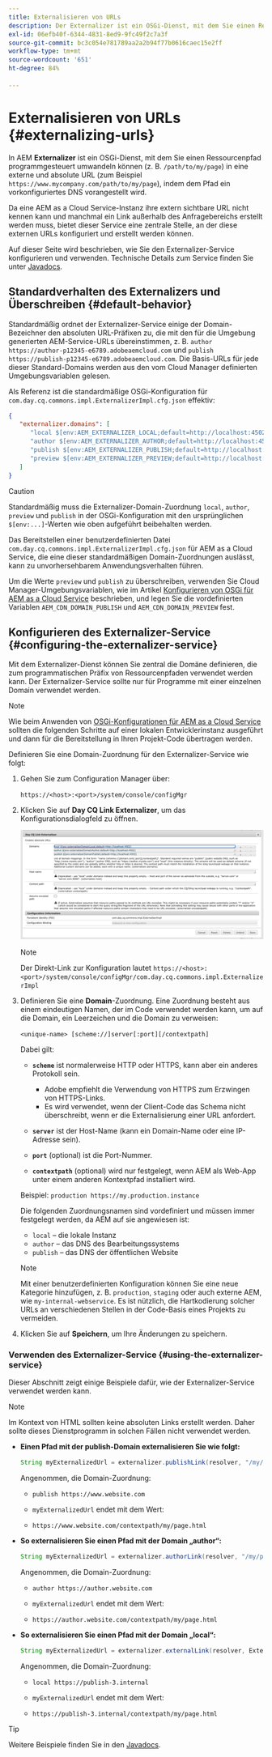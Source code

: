 ```yaml
---
title: Externalisieren von URLs
description: Der Externalizer ist ein OSGi-Dienst, mit dem Sie einen Ressourcenpfad programmgesteuert in eine externe und absolute URL umwandeln können.
exl-id: 06efb40f-6344-4831-8ed9-9fc49f2c7a3f
source-git-commit: bc3c054e781789aa2a2b94f77b0616caec15e2ff
workflow-type: tm+mt
source-wordcount: '651'
ht-degree: 84%

---
```


# Externalisieren von URLs {#externalizing-urls}

In AEM **Externalizer** ist ein OSGi-Dienst, mit dem Sie einen Ressourcenpfad programmgesteuert umwandeln können (z. B. `/path/to/my/page`) in eine externe und absolute URL (zum Beispiel `https://www.mycompany.com/path/to/my/page`), indem dem Pfad ein vorkonfiguriertes DNS vorangestellt wird.

Da eine AEM as a Cloud Service-Instanz ihre extern sichtbare URL nicht kennen kann und manchmal ein Link außerhalb des Anfragebereichs erstellt werden muss, bietet dieser Service eine zentrale Stelle, an der diese externen URLs konfiguriert und erstellt werden können.

Auf dieser Seite wird beschrieben, wie Sie den Externalizer-Service konfigurieren und verwenden. Technische Details zum Service finden Sie unter [Javadocs](https://www.adobe.io/experience-manager/reference-materials/cloud-service/javadoc/com/day/cq/commons/Externalizer.html).

## Standardverhalten des Externalizers und Überschreiben {#default-behavior}

Standardmäßig ordnet der Externalizer-Service einige der Domain-Bezeichner den absoluten URL-Präfixen zu, die mit den für die Umgebung generierten AEM-Service-URLs übereinstimmen, z. B. `author https://author-p12345-e6789.adobeaemcloud.com` und `publish https://publish-p12345-e6789.adobeaemcloud.com`. Die Basis-URLs für jede dieser Standard-Domains werden aus den vom Cloud Manager definierten Umgebungsvariablen gelesen.

Als Referenz ist die standardmäßige OSGi-Konfiguration für `com.day.cq.commons.impl.ExternalizerImpl.cfg.json` effektiv:

```json
{
   "externalizer.domains": [
      "local $[env:AEM_EXTERNALIZER_LOCAL;default=http://localhost:4502]",
      "author $[env:AEM_EXTERNALIZER_AUTHOR;default=http://localhost:4502]",
      "publish $[env:AEM_EXTERNALIZER_PUBLISH;default=http://localhost:4503]",
      "preview $[env:AEM_EXTERNALIZER_PREVIEW;default=http://localhost:4503]"
   ]
}
```

>[!CAUTION]
>
>Standardmäßig muss die Externalizer-Domain-Zuordnung `local`, `author`, `preview` und `publish` in der OSGi-Konfiguration mit den ursprünglichen `$[env:...]`-Werten wie oben aufgeführt beibehalten werden.
>
>Das Bereitstellen einer benutzerdefinierten Datei `com.day.cq.commons.impl.ExternalizerImpl.cfg.json` für AEM as a Cloud Service, die eine dieser standardmäßigen Domain-Zuordnungen auslässt, kann zu unvorhersehbarem Anwendungsverhalten führen.

Um die Werte `preview` und `publish` zu überschreiben, verwenden Sie Cloud Manager-Umgebungsvariablen, wie im Artikel [Konfigurieren von OSGi für AEM as a Cloud Service](/help/implementing/deploying/configuring-osgi.md#cloud-manager-api-format-for-setting-properties) beschrieben, und legen Sie die vordefinierten Variablen `AEM_CDN_DOMAIN_PUBLISH` und `AEM_CDN_DOMAIN_PREVIEW` fest.

## Konfigurieren des Externalizer-Service {#configuring-the-externalizer-service}

Mit dem Externalizer-Dienst können Sie zentral die Domäne definieren, die zum programmatischen Präfix von Ressourcenpfaden verwendet werden kann. Der Externalizer-Service sollte nur für Programme mit einer einzelnen Domain verwendet werden.

>[!NOTE]
>
>Wie beim Anwenden von [OSGi-Konfigurationen für AEM as a Cloud Service](/help/implementing/deploying/overview.md#osgi-configuration) sollten die folgenden Schritte auf einer lokalen Entwicklerinstanz ausgeführt und dann für die Bereitstellung in Ihren Projekt-Code übertragen werden.

Definieren Sie eine Domain-Zuordnung für den Externalizer-Service wie folgt:

1. Gehen Sie zum Configuration Manager über:

   `https://<host>:<port>/system/console/configMgr`

1. Klicken Sie auf **Day CQ Link Externalizer**, um das Konfigurationsdialogfeld zu öffnen.

   ![Die OSGi-Konfiguration des Externalizers](./assets/externalizer-osgi.png)

   >[!NOTE]
   >
   >Der Direkt-Link zur Konfiguration lautet `https://<host>:<port>/system/console/configMgr/com.day.cq.commons.impl.ExternalizerImpl`

1. Definieren Sie eine **Domain**-Zuordnung. Eine Zuordnung besteht aus einem eindeutigen Namen, der im Code verwendet werden kann, um auf die Domain, ein Leerzeichen und die Domain zu verweisen:

   `<unique-name> [scheme://]server[:port][/contextpath]`

   Dabei gilt:

   * **`scheme`** ist normalerweise HTTP oder HTTPS, kann aber ein anderes Protokoll sein.

      * Adobe empfiehlt die Verwendung von HTTPS zum Erzwingen von HTTPS-Links.
      * Es wird verwendet, wenn der Client-Code das Schema nicht überschreibt, wenn er die Externalisierung einer URL anfordert.

   * **`server`** ist der Host-Name (kann ein Domain-Name oder eine IP-Adresse sein).
   * **`port`** (optional) ist die Port-Nummer.
   * **`contextpath`** (optional) wird nur festgelegt, wenn AEM als Web-App unter einem anderen Kontextpfad installiert wird.

   Beispiel: `production https://my.production.instance`

   Die folgenden Zuordnungsnamen sind vordefiniert und müssen immer festgelegt werden, da AEM auf sie angewiesen ist:

   * `local` – die lokale Instanz
   * `author` – das DNS des Bearbeitungssystems
   * `publish` – das DNS der öffentlichen Website

   >[!NOTE]
   >
   >Mit einer benutzerdefinierten Konfiguration können Sie eine neue Kategorie hinzufügen, z. B. `production`, `staging` oder auch externe AEM, wie `my-internal-webservice`. Es ist nützlich, die Hartkodierung solcher URLs an verschiedenen Stellen in der Code-Basis eines Projekts zu vermeiden.

1. Klicken Sie auf **Speichern**, um Ihre Änderungen zu speichern.

### Verwenden des Externalizer-Service {#using-the-externalizer-service}

Dieser Abschnitt zeigt einige Beispiele dafür, wie der Externalizer-Service verwendet werden kann.

>[!NOTE]
>
>Im Kontext von HTML sollten keine absoluten Links erstellt werden. Daher sollte dieses Dienstprogramm in solchen Fällen nicht verwendet werden.

* **Einen Pfad mit der publish-Domain externalisieren Sie wie folgt:**

  ```java
  String myExternalizedUrl = externalizer.publishLink(resolver, "/my/page") + ".html";
  ```

  Angenommen, die Domain-Zuordnung:

   * `publish https://www.website.com`

   * `myExternalizedUrl` endet mit dem Wert:

   * `https://www.website.com/contextpath/my/page.html`

* **So externalisieren Sie einen Pfad mit der Domain „author“:**

  ```java
  String myExternalizedUrl = externalizer.authorLink(resolver, "/my/page") + ".html";
  ```

  Angenommen, die Domain-Zuordnung:

   * `author https://author.website.com`

   * `myExternalizedUrl` endet mit dem Wert:

   * `https://author.website.com/contextpath/my/page.html`

* **So externalisieren Sie einen Pfad mit der Domain „local“:**

  ```java
  String myExternalizedUrl = externalizer.externalLink(resolver, Externalizer.LOCAL, "/my/page") + ".html";
  ```

  Angenommen, die Domain-Zuordnung:

   * `local https://publish-3.internal`

   * `myExternalizedUrl` endet mit dem Wert:

   * `https://publish-3.internal/contextpath/my/page.html`

>[!TIP]
>
>Weitere Beispiele finden Sie in den [Javadocs](https://www.adobe.io/experience-manager/reference-materials/cloud-service/javadoc/com/day/cq/commons/Externalizer.html).
